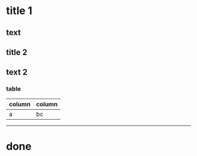 # title 1
text
---
## title 2
text 2
---
### table
| column | column |
|--------|--------|
|  a     |  bc    |
---
# done
&nbsp;<!-- .element: class="graph center-block" nvd3-line-chart="x" reportId="00Oj0000003Hjib" xAxisTickFormat="xAxisTickFormat()" showXAxis="true" transitionduration="6000" showYAxis="true" data="graph['00Oj0000003Hjib']" width="600" height="350"-->
